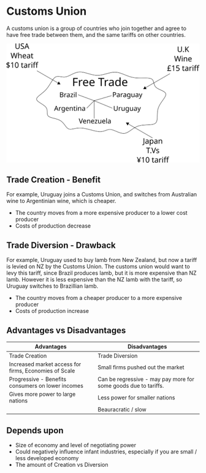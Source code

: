 # Customs Union #
A customs union is a group of countries who join together and agree to have free trade between them, and the same tariffs on other countries.

![Customs Union bubble diagrams](diagrams/customs_union.svg#mono-black)

## Trade Creation - Benefit ##
For example, Uruguay joins a Customs Union, and switches from Australian wine to Argentinian wine, which is cheaper.

- The country moves from a more expensive producer to a lower cost producer
- Costs of production decrease


## Trade Diversion - Drawback ##
For example, Uruguay used to buy lamb from New Zealand, but now a tariff is levied on NZ by the Customs Union.
The customs union would want to levy this tariff, since Brazil produces lamb, but it is more expensive than NZ lamb.
However it is less expensive than the NZ lamb with the tariff, so Uruguay switches to Brazillian lamb.

- The country moves from a cheaper producer to a more expensive producer
- Costs of production increase 

## Advantages vs Disadvantages ##

| Advantages | Disadvantages |
| ---------- | ------------- |
| Trade Creation | Trade Diversion |
| Increased market access for firms, Economies of Scale | Small firms pushed out the market |
| Progressive - Benefits consumers on lower incomes | Can be regressive - may pay more for some goods due to tariffs. |
| Gives more power to large nations | Less power for smaller nations |
| | Beauracratic / slow |


## Depends upon ##
- Size of economy and level of negotiating power
- Could negatively influence infant industries, especially if you are small / less developed economy
- The amount of Creation vs Diversion
